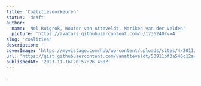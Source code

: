 ```yaml
---
title: 'Coalitievoorkeuren'
status: 'draft'
author:
  name: 'Nel Ruigrok, Wouter van Atteveldt, Mariken van der Velden'
  picture: 'https://avatars.githubusercontent.com/u/1736240?v=4'
slug: 'coalities'
description: ''
coverImage: 'https://myvistage.com/hub/wp-content/uploads/sites/4/2011/12/negotiation-strategies.jpeg'
url: 'https://gist.githubusercontent.com/vanatteveldt/50911bf3a546c12a48c198e253e9e292/raw/baef402961d6417c434e59ed5209acae1d06c8f5/coalities.html'
publishedAt: '2023-11-16T20:57:26.458Z'
---
```


\-

